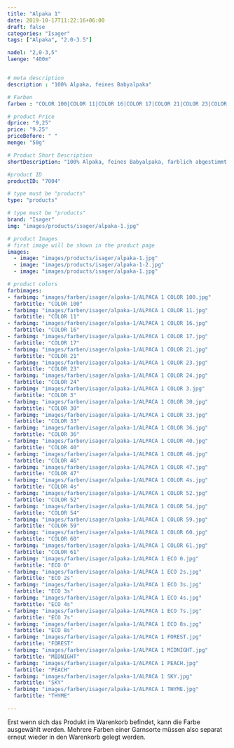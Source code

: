 ```yaml
---
title: "Alpaka 1"
date: 2019-10-17T11:22:16+06:00
draft: false
categories: "Isager"
tags: ["Alpaka", "2.0-3.5"]

nadel: "2,0-3,5" 
laenge: "400m"	


# meta description
description : "100% Alpaka, feines Babyalpaka"

# Farben
farben : "COLOR 100|COLOR 11|COLOR 16|COLOR 17|COLOR 21|COLOR 23|COLOR 24|COLOR 3|COLOR 30|COLOR 33|COLOR 36|COLOR 40|COLOR 46|COLOR 47|COLOR 4s|COLOR 52|COLOR 54|COLOR 59|COLOR 60|COLOR 61|ECO 0|ECO 2s|ECO 3s|ECO 4s|ECO 7s|ECO 8s|FOREST|MIDNIGHT|PEACH|SKY|THYME"

# product Price
dprice: "9,25"
price: "9.25"
priceBefore: " "
menge: "50g"

# Product Short Description
shortDescription: "100% Alpaka, feines Babyalpaka, farblich abgestimmt auf alle anderen Isager-Garne "

#product ID
productID: "7004"

# type must be "products"
type: "products"

# type must be "products"
brand: "Isager"
img: "images/products/isager/alpaka-1.jpg"   

# product Images
# first image will be shown in the product page
images:
  - image: "images/products/isager/alpaka-1.jpg"
  - image: "images/products/isager/alpaka-1-2.jpg"
  - image: "images/products/isager/alpaka-1.jpg"

# product colors
farbimages:
- farbimg: "images/farben/isager/alpaka-1/ALPACA 1 COLOR 100.jpg"	
  farbtitle: "COLOR 100"
- farbimg: "images/farben/isager/alpaka-1/ALPACA 1 COLOR 11.jpg"	
  farbtitle: "COLOR 11"
- farbimg: "images/farben/isager/alpaka-1/ALPACA 1 COLOR 16.jpg"	
  farbtitle: "COLOR 16"
- farbimg: "images/farben/isager/alpaka-1/ALPACA 1 COLOR 17.jpg"	
  farbtitle: "COLOR 17"
- farbimg: "images/farben/isager/alpaka-1/ALPACA 1 COLOR 21.jpg"	
  farbtitle: "COLOR 21"
- farbimg: "images/farben/isager/alpaka-1/ALPACA 1 COLOR 23.jpg"	
  farbtitle: "COLOR 23"
- farbimg: "images/farben/isager/alpaka-1/ALPACA 1 COLOR 24.jpg"	
  farbtitle: "COLOR 24"
- farbimg: "images/farben/isager/alpaka-1/ALPACA 1 COLOR 3.jpg"	
  farbtitle: "COLOR 3"
- farbimg: "images/farben/isager/alpaka-1/ALPACA 1 COLOR 30.jpg"	
  farbtitle: "COLOR 30"
- farbimg: "images/farben/isager/alpaka-1/ALPACA 1 COLOR 33.jpg"	
  farbtitle: "COLOR 33"
- farbimg: "images/farben/isager/alpaka-1/ALPACA 1 COLOR 36.jpg"	
  farbtitle: "COLOR 36"
- farbimg: "images/farben/isager/alpaka-1/ALPACA 1 COLOR 40.jpg"	
  farbtitle: "COLOR 40"
- farbimg: "images/farben/isager/alpaka-1/ALPACA 1 COLOR 46.jpg"	
  farbtitle: "COLOR 46"
- farbimg: "images/farben/isager/alpaka-1/ALPACA 1 COLOR 47.jpg"	
  farbtitle: "COLOR 47"
- farbimg: "images/farben/isager/alpaka-1/ALPACA 1 COLOR 4s.jpg"	
  farbtitle: "COLOR 4s"
- farbimg: "images/farben/isager/alpaka-1/ALPACA 1 COLOR 52.jpg"	
  farbtitle: "COLOR 52"
- farbimg: "images/farben/isager/alpaka-1/ALPACA 1 COLOR 54.jpg"	
  farbtitle: "COLOR 54"
- farbimg: "images/farben/isager/alpaka-1/ALPACA 1 COLOR 59.jpg"	
  farbtitle: "COLOR 59"
- farbimg: "images/farben/isager/alpaka-1/ALPACA 1 COLOR 60.jpg"	
  farbtitle: "COLOR 60"
- farbimg: "images/farben/isager/alpaka-1/ALPACA 1 COLOR 61.jpg"	
  farbtitle: "COLOR 61"
- farbimg: "images/farben/isager/alpaka-1/ALPACA 1 ECO 0.jpg"	
  farbtitle: "ECO 0"
- farbimg: "images/farben/isager/alpaka-1/ALPACA 1 ECO 2s.jpg"	
  farbtitle: "ECO 2s"
- farbimg: "images/farben/isager/alpaka-1/ALPACA 1 ECO 3s.jpg"	
  farbtitle: "ECO 3s"
- farbimg: "images/farben/isager/alpaka-1/ALPACA 1 ECO 4s.jpg"	
  farbtitle: "ECO 4s"
- farbimg: "images/farben/isager/alpaka-1/ALPACA 1 ECO 7s.jpg"	
  farbtitle: "ECO 7s"
- farbimg: "images/farben/isager/alpaka-1/ALPACA 1 ECO 8s.jpg"	
  farbtitle: "ECO 8s"
- farbimg: "images/farben/isager/alpaka-1/ALPACA 1 FOREST.jpg"	
  farbtitle: "FOREST"
- farbimg: "images/farben/isager/alpaka-1/ALPACA 1 MIDNIGHT.jpg"	
  farbtitle: "MIDNIGHT"
- farbimg: "images/farben/isager/alpaka-1/ALPACA 1 PEACH.jpg"	
  farbtitle: "PEACH"
- farbimg: "images/farben/isager/alpaka-1/ALPACA 1 SKY.jpg"	
  farbtitle: "SKY"
- farbimg: "images/farben/isager/alpaka-1/ALPACA 1 THYME.jpg"	
  farbtitle: "THYME"

---
```


Erst wenn sich das Produkt im Warenkorb befindet, kann die Farbe ausgewählt werden.
Mehrere Farben einer Garnsorte müssen also separat erneut wieder in den Warenkorb gelegt werden.

